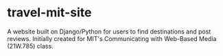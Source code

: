 travel-mit-site
===============

A website built on Django/Python for users to find destinations and post reviews. Initially created for MIT's Communicating with Web-Based Media (21W.785) class.

